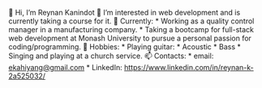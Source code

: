  👋 Hi, I’m Reynan Kanindot
 👀 I’m interested in web development and is currently taking a course for it.
🌱 Currently:
       * Working as a quality control manager in a manufacturing company.
       * Taking a bootcamp for full-stack web development at Monash University to pursue a personal passion for coding/programming.
 💞️ Hobbies:
      * Playing guitar:
           * Acoustic
           * Bass
       * Singing and playing at a church service.
 📫 Contacts:
       * email:  ekahiyang@gmail.com
       * LinkedIn:  https://www.linkedin.com/in/reynan-k-2a525032/

<!---
Eugene32/Eugene32 is a ✨ special ✨ repository because its `README.md` (this file) appears on your GitHub profile.
You can click the Preview link to take a look at your changes.
--->

